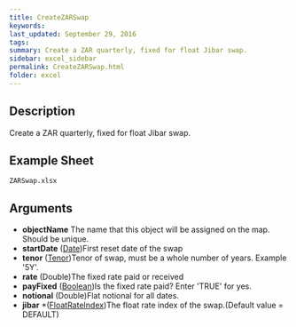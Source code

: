 ```yaml
---
title: CreateZARSwap
keywords:
last_updated: September 29, 2016
tags:
summary: Create a ZAR quarterly, fixed for float Jibar swap.
sidebar: excel_sidebar
permalink: CreateZARSwap.html
folder: excel
---
```


## Description
Create a ZAR quarterly, fixed for float Jibar swap.

<!--HUMAN EDIT START-->

<!--## Details-->

<!--HUMAN EDIT END-->

## Example Sheet

    ZARSwap.xlsx

## Arguments

* **objectName** The name that this object will be assigned on the map. Should be unique.
* **startDate** ([Date](Date.html))First reset date of the swap
* **tenor** ([Tenor](Tenor.html))Tenor of swap, must be a whole number of years.  Example '5Y'.
* **rate** (Double)The fixed rate paid or received
* **payFixed** ([Boolean](Boolean.html))Is the fixed rate paid? Enter 'TRUE' for yes.
* **notional** (Double)Flat notional for all dates.
* **jibar** *([FloatRateIndex](FloatRateIndex.html))The float rate index of the swap.(Default value = DEFAULT)

<!--HUMAN EDIT START-->

<!--## Validation-->

<!--HUMAN EDIT END-->

